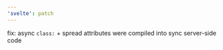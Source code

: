 ```yaml
---
'svelte': patch
---
```


fix: async `class:` + spread attributes were compiled into sync server-side code
